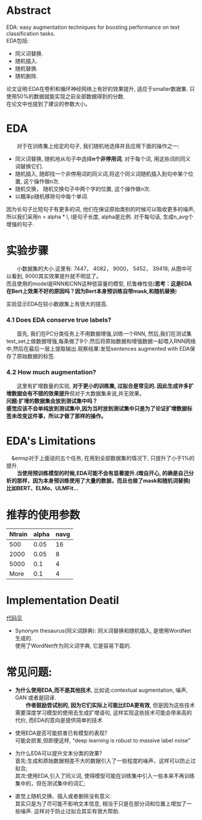 # Abstract  
EDA: easy augmentation techniques for boosting performance on text classification tasks.  
EDA包括:  
- 同义词替换.  
- 随机插入.  
- 随机替换.  
- 随机删除.  
  
论文证明:EDA在卷积和循环神经网络上有好的效果提升, 适应于smaller数据集. 只使用50%的数据就能实现之前全部数据得到的分数.  
在论文中也提到了建议的参数大小。 

# EDA  
&emsp;&emsp;对于在训练集上给定的句子, 我们随机地选择并且应用下面的操作之一:  
- 同义词替换, 随机地从句子中选择**n个非停用词**, 对于每个词, 用这些词的同义词替换它们.  
- 随机插入, 随即找一个非停用词的同义词,将这个同义词随机插入到句中某个位置, 这个操作做n次.  
- 随机交换， 随机交换句子中两个字的位置, 这个操作做n次. 
- 以概率p随机移除句中每个单词.  
  
因为长句子比短句子有更多的词, 他们在保证原始类别的时候可以吸收更多的噪声, 所以我们采用n = alpha * l, l是句子长度, alpha是比例. 对于每句话, 生成n_avg个增强的句子.  

# 实验步骤  
&emsp;&emsp;小数据集的大小.这里有: 7447， 4082， 9000， 5452， 39418; 从图中可以看到, 9000其实效果提升就不明显了。  
而且使用的model是RNN和CNN这种低容量的模型, 抗鲁棒性低(**思考：这是EDA在Bert上效果不好的原因吗？因为Bert本身预训练自带mask,和随机替换**)  

实验显示EDA在较小数据集上有很大的提高.  

### 4.1 Does EDA conserve true labels? 
&emsp;&emsp;首先, 我们在PC分类任务上不用数据增强,训练一个RNN, 然后,我们在测试集test_set上做数据增强,每条做了9个.然后将原始数据和增强数据一起喂入RNN网络中,然后在最后一层上提取输出.观察结果:发现sentences augmented with EDA保存了原始数据的标签.  

### 4.2 How much augmentation? 
&emsp;&emsp;这里有扩增数量的实验, **对于更小的训练集, 过拟合是常见的. 因此生成许多扩增数据会有不错的效果提升**但对于大数据集来说,并无效果。  
**问题:扩增的数据集会放到测试集中吗？**  
**感觉应该不会单纯放到测试集中,因为当时放到测试集中只是为了论证扩增数据标签未改变这件事，所以才做了那样的操作。**  

# EDA's Limitations  
&emsp;&emsp对于上面说的五个任务, 在用到全部数据集的情况下, 只提升了小于1%的提升.  
&emsp;&emsp;**当使用预训练模型的时候,EDA可能不会有显著提升.(暗自开心, 的确是自己分析的那样，因为本身预训练使用了大量的数据，而且也做了mask和随机词替换)  
比如BERT、ELMo、ULMFit...**

# 推荐的使用参数
| Ntrain | alpha | navg |
|------|------| -----|
| 500  | 0.05 | 16   |
| 2000 | 0.05 | 8 |
| 5000 | 0.1  | 4 |
| More | 0.1  | 4 |

# Implementation Deatil  
[代码见](http://github.com/jasonwei20/eda_nlp)
- Synonym thesaurus(同义词辞典): 同义词替换和随机插入, 是使用WordNet生成的.  
使用了WordNet作为同义词字典, 它是容易下载的.  

# 常见问题:
- **为什么使用EDA,而不是其他技术**, 比如说:contextual augmentation, 噪声, GAN 或者是回译.  
&emsp;&emsp;**作者鼓励尝试别的, 因为它们实际上可能比EDA更有效**, 但是因为这些技术需要深度学习模型的使用去生成扩增语句, 这样实现这些技术可能会带来高的代价, 而EDA的意向是提供简单的技术  
- 使用EDA是否可能损害已有模型的表现?  
可能会损害,但即便这样, “deep learning is robust to massive label noise”  
- 为什么EDA可以提升文本分类的效果?  
首先:生成和原始数据相差不大的数据引入了一些程度的噪声，这样可以防止过拟合;  
其次:使用EDA,引入了同义词, 使得模型可能在训练集中引入一些本来不再训练集中的，但在测试集中的词汇;  

- 直觉上随机交换、插入或者删除没有意义:  
其实只是为了尽可能不影响文本信息, 相当于只是在部分词和位置上增加了一些噪声. 这样对于防止过拟合其实有很大帮助.  
